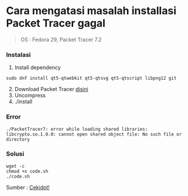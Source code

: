 # Cara mengatasi masalah installasi Packet Tracer gagal

> OS : Fedora 29,
> Packet Tracer 7.2

### Instalasi
1. Install dependency
```
sudo dnf install qt5-qtwebkit qt5-qtsvg qt5-qtscript libpng12 git
```
2. Download Packet Tracer [disini](https://www.netacad.com/group/offerings/packet-tracer/)
3. Uncompress
4. ./install

### Error
```
./PacketTracer7: error while loading shared libraries: libcrypto.so.1.0.0: cannot open shared object file: No such file or directory
```

### Solusi
```
wget -c
chmod +x code.sh
./code.sh
```

Sumber : [Cekidot!](https://ask.fedoraproject.org/en/question/127637/install-packet-tracer-72-in-fedora-29/)
